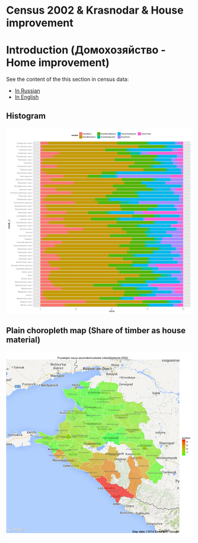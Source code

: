 <h1 class="title"> Census 2002 & Krasnodar & House improvement</h1>







# Introduction (Домохозяйство - Home improvement)

See the content of the this section in census data:

- [In Russian](http://research.muuankarski.org/census/year2002/content/home_ru.html)
- [In English](http://research.muuankarski.org/census/year2002/content/home_en.html)


## Histogram


![plot of chunk cenKrasnodHomeMaterPlot1](figure/cenKrasnodHomeMaterPlot1.png) 


## Plain choropleth map (Share of timber as house material)

![plot of chunk cenKrasnodHomeMaterMap1](figure/cenKrasnodHomeMaterMap1.png) 



